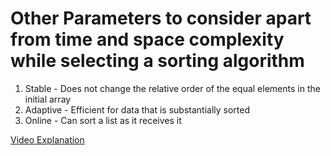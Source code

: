 # Other Parameters to consider apart from time and space complexity while selecting a sorting algorithm

1. Stable - Does not change the relative order of the equal elements in the initial array
2. Adaptive - Efficient for data that is substantially sorted
3. Online - Can sort a list as it receives it

[Video Explanation](https://youtu.be/4gW6P5A1gxs)
